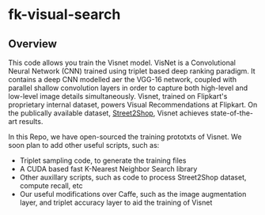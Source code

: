 # fk-visual-search
## Overview
This code allows you train the Visnet model. VisNet is a Convolutional Neural Network (CNN) trained using triplet based deep ranking paradigm. It contains a deep CNN modelled aer the VGG-16 network, coupled with parallel shallow convolution layers in order to capture both high-level and low-level image details simultaneously. Visnet, trained on Flipkart's proprietary internal dataset, powers Visual Recommendations at Flipkart. On the publically available dataset, [Street2Shop](http://tamaraberg.com/street2shop/), Visnet achieves state-of-the-art results.

In this Repo, we have open-sourced the training prototxts of Visnet. We soon plan to add other useful scripts, such as:
* Triplet sampling code, to generate the training files
* A CUDA based fast K-Nearest Neighbor Search library
* Other auxillary scripts, such as code to process Street2Shop dataset, compute recall, etc
* Our useful modifications over Caffe, such as the image augmentation layer, and triplet accuracy layer to aid the training of Visnet
